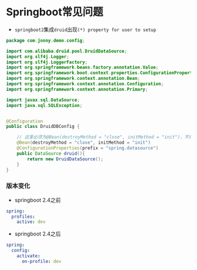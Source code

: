 # Springboot常见问题

* `springboot2`集成`druid`出现`(*) property for user to setup`

```java
package com.jonny.demo.config;

import com.alibaba.druid.pool.DruidDataSource;
import org.slf4j.Logger;
import org.slf4j.LoggerFactory;
import org.springframework.beans.factory.annotation.Value;
import org.springframework.boot.context.properties.ConfigurationProperties;
import org.springframework.context.annotation.Bean;
import org.springframework.context.annotation.Configuration;
import org.springframework.context.annotation.Primary;

import javax.sql.DataSource;
import java.sql.SQLException;


@Configuration
public class DruidDBConfig {

    // 这里必须为@Bean(destroyMethod = "close", initMethod = "init")，不然数据源为空
    @Bean(destroyMethod = "close", initMethod = "init")
    @ConfigurationProperties(prefix = "spring.datasource")
    public DataSource druid(){
        return new DruidDataSource();
    }
}
```

### 版本变化

* springboot 2.4之前

```yaml
spring:
  profiles:
    active: dev
```

* springboot 2.4之后

```yaml
spring:
  config:
    activate:
      on-profile: dev
```
